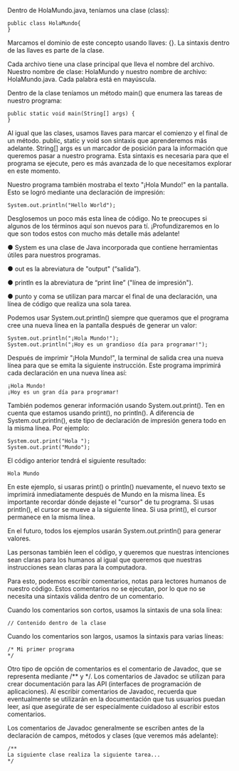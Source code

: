 Dentro de HolaMundo.java, teníamos una clase (class):

    public class HolaMundo{
    }


Marcamos el dominio de este concepto usando llaves: {}. La sintaxis dentro de las llaves
es parte de la clase.

Cada archivo tiene una clase principal que lleva el nombre del archivo. Nuestro nombre
de clase: HolaMundo y nuestro nombre de archivo: HolaMundo.java. Cada palabra está
en mayúscula.

Dentro de la clase teníamos un método main() que enumera las tareas de nuestro
programa:

    public static void main(String[] args) {
    }

Al igual que las clases, usamos llaves para marcar el comienzo y el final de un método.
public, static y void son sintaxis que aprenderemos más adelante. String[] args es un
marcador de posición para la información que queremos pasar a nuestro programa. Esta
sintaxis es necesaria para que el programa se ejecute, pero es más avanzada de lo que
necesitamos explorar en este momento.

Nuestro programa también mostraba el texto "¡Hola Mundo!" en la pantalla. Esto se logró
mediante una declaración de impresión:

    System.out.println("Hello World");

Desglosemos un poco más esta línea de código. No te preocupes si algunos de los
términos aquí son nuevos para tí. ¡Profundizaremos en lo que son todos estos con mucho
más detalle más adelante!

● System es una clase de Java incorporada que contiene herramientas útiles para
nuestros programas.

● out es la abreviatura de "output" (“salida”).

● println es la abreviatura de “print line” ("línea de impresión").

● punto y coma se utilizan para marcar el final de una declaración, una línea de
código que realiza una sola tarea.

Podemos usar System.out.println() siempre que queramos que el programa cree una
nueva línea en la pantalla después de generar un valor:

    System.out.println("¡Hola Mundo!");
    System.out.println("¡Hoy es un grandioso día para programar!");

Después de imprimir "¡Hola Mundo!", la terminal de salida crea una nueva línea para que
se emita la siguiente instrucción. Este programa imprimirá cada declaración en una
nueva línea así:

    ¡Hola Mundo!
    ¡Hoy es un gran día para programar!

También podemos generar información usando System.out.print(). Ten en cuenta que
estamos usando print(), no println(). A diferencia de System.out.println(), este tipo de
declaración de impresión genera todo en la misma línea. Por ejemplo:

    System.out.print("Hola ");
    System.out.print("Mundo");

El código anterior tendrá el siguiente resultado:

    Hola Mundo

En este ejemplo, si usaras print() o println() nuevamente, el nuevo texto se imprimirá
inmediatamente después de Mundo en la misma línea. Es importante recordar dónde
dejaste el "cursor" de tu programa. Si usas println(), el cursor se mueve a la siguiente
línea. Si usa print(), el cursor permanece en la misma línea.

En el futuro, todos los ejemplos usarán System.out.println() para generar valores.

Las personas también leen el código, y queremos que nuestras intenciones sean claras
para los humanos al igual que queremos que nuestras instrucciones sean claras para la
computadora.

Para esto, podemos escribir comentarios, notas para lectores humanos de nuestro
código. Estos comentarios no se ejecutan, por lo que no se necesita una sintaxis válida
dentro de un comentario.

Cuando los comentarios son cortos, usamos la sintaxis de una sola línea:

    // Contenido dentro de la clase

Cuando los comentarios son largos, usamos la sintaxis para varias líneas:

    /* Mi primer programa
    */

Otro tipo de opción de comentarios es el comentario de Javadoc, que se representa
mediante /** y */. Los comentarios de Javadoc se utilizan para crear documentación
para las API (interfaces de programación de aplicaciones). Al escribir comentarios de
Javadoc, recuerda que eventualmente se utilizarán en la documentación que tus usuarios
puedan leer, así que asegúrate de ser especialmente cuidadoso al escribir estos
comentarios.

Los comentarios de Javadoc generalmente se escriben antes de la declaración de
campos, métodos y clases (que veremos más adelante):

    /**
    La siguiente clase realiza la siguiente tarea...
    */
